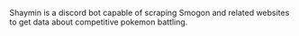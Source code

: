 Shaymin is a discord bot capable of scraping Smogon and related websites to get data about competitive pokemon battling.

